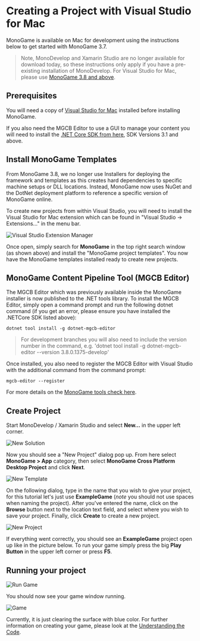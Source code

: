 # Creating a Project with Visual Studio for Mac

MonoGame is available on Mac for development using the instructions below to get started with MonoGame 3.7.

> Note, MonoDevelop and Xamarin Studio are no longer available for download today, so these instructions only apply if you have a pre-existing installation of MonoDevelop.  For Visual Studio for Mac, please use [MonoGame 3.8 and above](../3.8/1_creating_a_new_project_vsm.md).

## Prerequisites

You will need a copy of [Visual Studio for Mac](https://visualstudio.microsoft.com/vs/mac/) installed before installing MonoGame.

If you also need the MGCB Editor to use a GUI to manage your content you will need to install the [.NET Core SDK from here](https://dotnet.microsoft.com/download), SDK Versions 3.1 and above.


## Install MonoGame Templates

From MonoGame 3.8, we no longer use Installers for deploying the framework and templates as this creates hard dependencies to specific machine setups or DLL locations.  Instead, MonoGame now uses NuGet and the DotNet deployment platform to reference a specific version of MonoGame online.

To create new projects from within Visual Studio, you will need to install the Visual Studio for Mac extension which can be found in "Visual Studio -> Extensions..." in the menu bar.

![Visual Studio Extension Manager](~/images/getting_started/1_VisualStudioMacExtensionManager.png)

Once open, simply search for **MonoGame** in the top right search window (as shown above) and install the "MonoGame project templates".  You now have the MonoGame templates installed ready to create new projects.

## MonoGame Content Pipeline Tool (MGCB Editor)

The MGCB Editor which was previously available inside the MonoGame installer is now published to the .NET tools library. To install the MGCB Editor, simply open a command prompt and run the following dotnet command (if you get an error, please ensure you have installed the .NETCore SDK listed above):

```
dotnet tool install -g dotnet-mgcb-editor
```

> For development branches you will also need to include the version number in the command, e.g. 'dotnet tool install -g dotnet-mgcb-editor --version 3.8.0.1375-develop'

Once installed, you also need to register the MGCB Editor with Visual Studio with the additional command from the command prompt:

```
mgcb-editor --register
```

For more details on the [MonoGame tools check here](~/articles/tools/tools.md).

## Create Project

Start MonoDevelop / Xamarin Studio and select **New...** in the upper left corner.

![New Solution](~/images/getting_started/1_new_soulution_md.png)

Now you should see a "New Project" dialog pop up. From here select **MonoGame > App** category, then select **MonoGame Cross Platform Desktop Project** and click **Next**.

![New Template](~/images/getting_started/1_template_dialog_md.png)

On the following dialog, type in the name that you wish to give your project, for this tutorial let's just use **ExampleGame** (*note* you should not use spaces when naming the project). After you've entered the name, click on the **Browse** button next to the location text field, and select where you wish to save your project. Finally, click **Create** to create a new project.

![New Project](~/images/getting_started/1_project_dialog_md.png)

If everything went correctly, you should see an **ExampleGame** project open up like in the picture below. To run your game simply press the big **Play Button** in the upper left corner or press **F5**.

## Running your project

![Run Game](~/images/getting_started/1_run_game_md.png)

You should now see your game window running.

![Game](~/images/getting_started/1_game_md.png)

Currently, it is just clearing the surface with blue color. For further information on creating your game, please look at the [Understanding the Code](../2_understanding_the_code.md).
